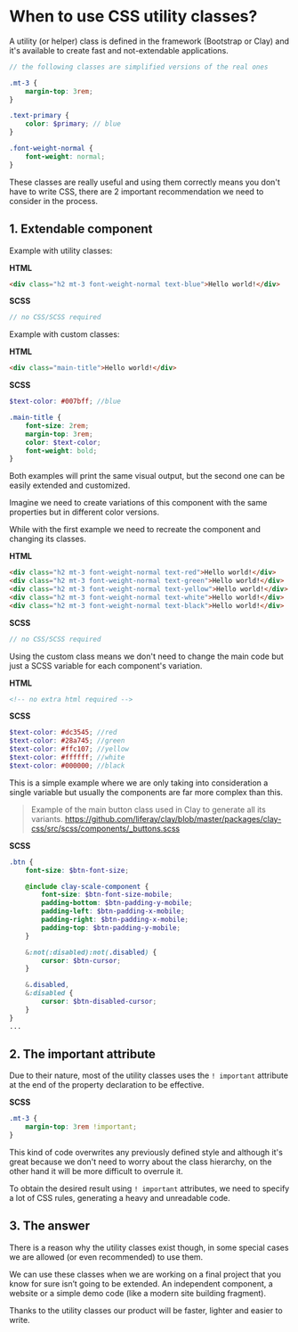 # When to use CSS utility classes?

A utility (or helper) class is defined in the framework (Bootstrap or Clay) and it's available to create fast and not-extendable applications.

```scss
// the following classes are simplified versions of the real ones

.mt-3 {
	margin-top: 3rem;
}

.text-primary {
	color: $primary; // blue
}

.font-weight-normal {
	font-weight: normal;
}
```

These classes are really useful and using them correctly means you don't have to write CSS, there are 2 important recommendation we need to consider in the process.

## 1. Extendable component

Example with utility classes:

**HTML**

```html
<div class="h2 mt-3 font-weight-normal text-blue">Hello world!</div>
```

**SCSS**

```scss
// no CSS/SCSS required
```

Example with custom classes:

**HTML**

```html
<div class="main-title">Hello world!</div>
```

**SCSS**

```scss
$text-color: #007bff; //blue

.main-title {
	font-size: 2rem;
	margin-top: 3rem;
	color: $text-color;
	font-weight: bold;
}
```

Both examples will print the same visual output, but the second one can be easily extended and customized.

Imagine we need to create variations of this component with the same properties but in different color versions.

While with the first example we need to recreate the component and changing its classes.

**HTML**

```html
<div class="h2 mt-3 font-weight-normal text-red">Hello world!</div>
<div class="h2 mt-3 font-weight-normal text-green">Hello world!</div>
<div class="h2 mt-3 font-weight-normal text-yellow">Hello world!</div>
<div class="h2 mt-3 font-weight-normal text-white">Hello world!</div>
<div class="h2 mt-3 font-weight-normal text-black">Hello world!</div>
```

**SCSS**

```scss
// no CSS/SCSS required
```

Using the custom class means we don't need to change the main code but just a SCSS variable for each component's variation.

**HTML**

```html
<!-- no extra html required -->
```

**SCSS**

```scss
$text-color: #dc3545; //red
$text-color: #28a745; //green
$text-color: #ffc107; //yellow
$text-color: #ffffff; //white
$text-color: #000000; //black
```

This is a simple example where we are only taking into consideration a single variable but usually the components are far more complex than this.

> Example of the main button class used in Clay to generate all its variants. https://github.com/liferay/clay/blob/master/packages/clay-css/src/scss/components/_buttons.scss

**SCSS**

```scss
.btn {
	font-size: $btn-font-size;

	@include clay-scale-component {
		font-size: $btn-font-size-mobile;
		padding-bottom: $btn-padding-y-mobile;
		padding-left: $btn-padding-x-mobile;
		padding-right: $btn-padding-x-mobile;
		padding-top: $btn-padding-y-mobile;
	}

	&:not(:disabled):not(.disabled) {
		cursor: $btn-cursor;
	}

	&.disabled,
	&:disabled {
		cursor: $btn-disabled-cursor;
	}
}
...
```

## 2. The important attribute

Due to their nature, most of the utility classes uses the `! important` attribute at the end of the property declaration to be effective.

**SCSS**

```scss
.mt-3 {
	margin-top: 3rem !important;
}
```

This kind of code overwrites any previously defined style and although it's great because we don't need to worry about the class hierarchy, on the other hand it will be more difficult to overrule it.

To obtain the desired result using `! important` attributes, we need to specify a lot of CSS rules, generating a heavy and unreadable code.

## 3. The answer

There is a reason why the utility classes exist though, in some special cases we are allowed (or even recommended) to use them.

We can use these classes when we are working on a final project that you know for sure isn’t going to be extended. An independent component, a website or a simple demo code (like a modern site building fragment).

Thanks to the utility classes our product will be faster, lighter and easier to write.
